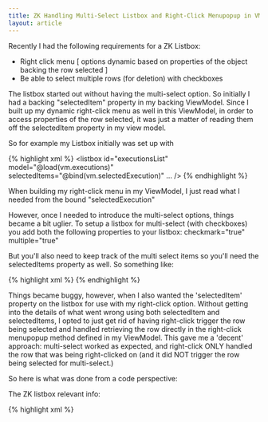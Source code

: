 ```yaml
---
title: ZK Handling Multi-Select Listbox and Right-Click Menupopup in VM
layout: article
---
```

Recently I had the following requirements for a ZK Listbox:

* Right click menu [ options dynamic based on properties of the object backing the row selected ]
* Be able to select multiple rows (for deletion) with checkboxes

The listbox started out without having the multi-select option. So initially I had a backing "selectedItem" property in my 
backing ViewModel. Since I built up my dynamic right-click menu as well in this ViewModel, in order to access properties of the
row selected, it was just a matter of reading them off the selectedItem property in my view model.

So for example my Listbox initially was set up with

{% highlight xml %}
<listbox id="executionsList" model="@load(vm.executions)"
	selectedItems="@bind(vm.selectedExecution)" ... />
{% endhighlight %}

When building my right-click menu in my ViewModel, I just read what I needed from the bound "selectedExecution"

However, once I needed to introduce the multi-select options, things became a bit uglier. To setup a listbox for multi-select (with checkboxes)
you add both the following properties to your listbox: checkmark="true" multiple="true"

But you'll also need to keep track of the multi select items so you'll need the selectedItems property as well. So something like:

{% highlight xml %}
<listbox id="executionsList" model="@load(vm.executions)"
	 selectedItems="@bind(vm.selectedExecutions)" 
	 checkmark="true" multiple="true">
{% endhighlight %}

Things became buggy, however, when I also wanted the 'selectedItem' property on the listbox for use with my right-click option. Without getting into
the details of what went wrong using both selectedItem and selectedItems, I opted to just get rid of having right-click trigger the row being selected
and handled retrieving the row directly in the right-click menupopup method defined in my ViewModel. This gave me a 'decent' approach: multi-select worked as expected,
and right-click ONLY handled the row that was being right-clicked on (and it did NOT trigger the row being selected for multi-select.)

So here is what was done from a code perspective:

The ZK listbox relevant info:

{% highlight xml %}
<listbox id="executionsList" model="@load(vm.executions)"
		 selectedItems="@bind(vm.selectedExecutions)" 
		 checkmark="true" multiple="true">
	<listhead sizable="true">
		 <!-- not shown for brevity -->
	</listhead> 
	<template name="model" var="item">
		<listitem  
			onRightClick="@command('getExecMenuPopup', target=event.target, execution=item)">
{% endhighlight %}

In order to disable having right-click trigger the row selection, add the following somewhere on the page before your listbox

{% highlight xml %}
<custom-attributes org.zkoss.zul.listbox.rightSelect="false"/>
{% endhighlight %}
 
 or if you want it global, in your zk.xml file add:

{% highlight xml %}
<library-property>
	<name>org.zkoss.zul.listbox.rightSelect</name>
	<value>false</value>
</library-property>
{% endhighlight %}

In my ViewModel I built up my menupopup...

{% highlight java %}
@Command
public void getExecMenuPopup(@BindingParam("target") Component target, @BindingParam("execution") final Execution content) {
	Menupopup menuPopup = new Menupopup(); 

	menuPopup.setPage(target.getPage());
	menuPopup.setWidth("150");
	 
	Menuitem viewSpec = new Menuitem("View Details [ "+execution.getId()+" ]");
	viewSpec.addEventListener("onClick", new EventListener() {
		public void onEvent(Event evt) throws Exception {
			viewDetails(content);
		}
	});
	menuPopup.appendChild(viewSpec);
	
	//other items
{% endhighlight %}